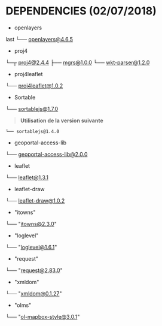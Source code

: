 # DEPENDENCIES (02/07/2018)

* openlayers

last
└── openlayers@4.6.5

* proj4

└─┬ proj4@2.4.4
  ├── mgrs@1.0.0
  └── wkt-parser@1.2.0

* proj4leaflet

└── proj4leaflet@1.0.2

* Sortable

└── sortablejs@1.7.0

> **Utilisation de la version suivante**
```
└── sortablejs@1.4.0
```

* geoportal-access-lib

└── geoportal-access-lib@2.0.0

* leaflet

└── leaflet@1.3.1

* leaflet-draw

└── leaflet-draw@1.0.2

* "itowns"

└── "itowns@2.3.0"

* "loglevel"

└── "loglevel@1.6.1"

* "request"

└── "request@2.83.0"

* "xmldom"

└── "xmldom@0.1.27"

* "olms"

└── "ol-mapbox-style@3.0.1"
